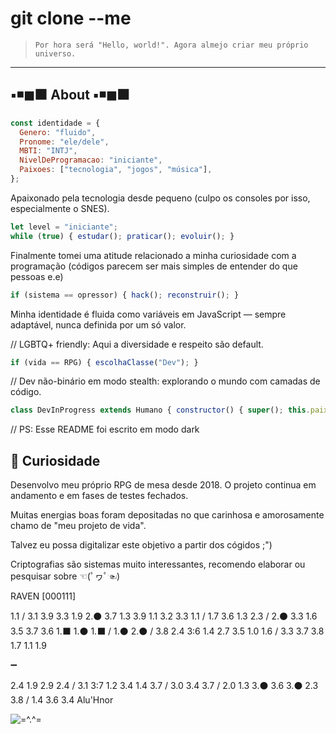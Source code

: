 # git clone --me


> `Por hora será "Hello, world!". Agora almejo criar meu próprio universo.`


---


## ▪◾◼⬛ About ▪◾◼⬛


```js
const identidade = {
  Genero: "fluido",
  Pronome: "ele/dele",
  MBTI: "INTJ",
  NivelDeProgramacao: "iniciante",
  Paixoes: ["tecnologia", "jogos", "música"],
};


```


Apaixonado pela tecnologia desde pequeno (culpo os consoles por isso, especialmente o SNES). 


```js
let level = "iniciante";
while (true) { estudar(); praticar(); evoluir(); }
```


Finalmente tomei uma atitude relacionado a minha curiosidade com a programação (códigos parecem ser mais simples de entender do que pessoas e.e)


```js
if (sistema == opressor) { hack(); reconstruir(); }
```


Minha identidade é fluida como variáveis em JavaScript — sempre adaptável, nunca definida por um só valor.


// LGBTQ+ friendly: Aqui a diversidade e respeito são default.


```js
if (vida == RPG) { escolhaClasse("Dev"); } 
```


// Dev não-binário em modo stealth: explorando o mundo com camadas de código.


```js
class DevInProgress extends Humano { constructor() { super(); this.paixão = "tecnologia"; } }
```


// PS: Esse README foi escrito em modo dark


## 💭 Curiosidade


Desenvolvo meu próprio RPG de mesa desde 2018. O projeto continua em andamento e em fases de testes fechados. 

Muitas energias boas foram depositadas no que carinhosa e amorosamente chamo de "meu projeto de vida".

Talvez eu possa digitalizar este objetivo a partir dos cógidos ;")


Criptografias são sistemas muito interessantes, recomendo elaborar ou pesquisar sobre ☜(ﾟヮﾟ☜)

RAVEN [000111]

1.1 / 3.1 3.9 3.3 1.9 2.⚫ 3.7 1.3 3.9 1.1 3.2 3.3 1.1 / 1.7 3.6 1.3 2.3 / 2.⚫ 3.3 1.6 3.5 3.7 3.6 1.⬛ 1.⚫ 1.⬛ / 1.⚫ 2.⚫ / 3.8 2.4 3:6 1.4 2.7 3.5 1.0 1.6 / 3.3 3.7 3.8 1.7 1.1 1.9

➖

2.4 1.9 2.9 2.4 / 3.1 3:7 1.2 3.4 1.4 3.7 / 3.0 3.4 3.7 / 2.0 1.3 3.⚫ 3.6 3.⚫ 2.3 3.8 / 1.4 3.6 3.4 Alu'Hnor


<img src="https://res.cloudinary.com/dzl9rplpu/image/upload/w_1000,c_fill,ar_1:1,g_auto,r_max,bo_5px_solid_red,b_rgb:262c35/v1743047747/1743027766463asa_xczetv.png" alt="=^.^=">
